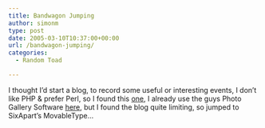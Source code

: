 ```yaml
---
title: Bandwagon Jumping
author: simonm
type: post
date: 2005-03-10T10:37:00+00:00
url: /bandwagon-jumping/
categories:
  - Random Toad

---
```

I thought I&#8217;d start a blog, to record some useful or interesting events, I don&#8217;t like PHP &#038; prefer Perl, so I found this [one][1], I already use the guys Photo Gallery Software [here][2], but I found the blog quite limiting, so jumped to SixApart&#8217;s MovableType&#8230;

 [1]: http://www.fuzzymonkey.org/cgi-bin/blog/index.cgi
 [2]: http://www.mccartney.ie/cgi-bin/photo/index.cgi